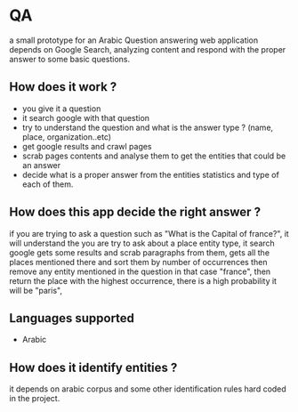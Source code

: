 # QA

a small prototype for an Arabic Question answering web application depends on Google Search, analyzing content and respond with the proper answer to some basic questions.

## How does it work ? 

* you give it a question
* it search google with that question
* try to understand the question and what is the answer type ? (name, place, organization..etc)
* get google results and crawl pages
* scrab pages contents and analyse them to get the entities that could be an answer
* decide what is a proper answer from the entities statistics and type of each of them.

## How does this app decide the right answer ?

if you are trying to ask a question such as "What is the Capital of france?", it will understand the you are try to ask about a place entity type, it search google gets some results and scrab paragraphs from them, gets all the places mentioned there and sort them by number of occurrences then remove any entity mentioned in the question in that case "france", then return the place with the highest occurrence, there is a high probability it will be "paris", 
 
## Languages supported

* Arabic

## How does it identify entities ?

it depends on arabic corpus and some other identification rules hard coded in the project.